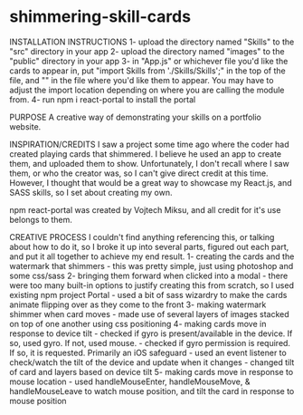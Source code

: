 # shimmering-skill-cards

INSTALLATION INSTRUCTIONS
  1- upload the directory named "Skills" to the "src" directory in your app
  2- upload the directory named "images" to the "public" directory in your app
  3- in "App.js" or whichever file you'd like the cards to appear in, 
      put "import Skills from './Skills/Skills';" in the top of the file, and
      "<Skills />" in the file where you'd like them to appear. You may have to 
      adjust the import location depending on where you are calling the module from.
  4- run npm i react-portal to install the portal
      
PURPOSE
  A creative way of demonstrating your skills on a portfolio website.

INSPIRATION/CREDITS
  I saw a project some time ago where the coder had created playing cards that shimmered.
  I believe he used an app to create them, and uploaded them to show. Unfortunately, I 
  don't recall where I saw them, or who the creator was, so I can't give direct credit at
  this time.
  However, I thought that would be a great way to showcase my React.js, and SASS skills, so
  I set about creating my own.
 
 npm react-portal was created by Vojtech Miksu, and all credit for it's use belongs to them.
  
CREATIVE PROCESS
  I couldn't find anything referencing this, or talking about how to do it, so I broke it up
  into several parts, figured out each part, and put it all together to achieve my end result.
  1- creating the cards and the watermark that shimmers
    - this was pretty simple, just using photoshop and some css/sass 
  2- bringing them forward when clicked into a modal
    - there were too many built-in options to justify creating this from scratch, so I used 
      existing npm project Portal
    - used a bit of sass wizardry to make the cards animate flipping over as they come to the
      front
  3- making watermark shimmer when card moves
    - made use of several layers of images stacked on top of one another using css positioning
  4- making cards move in response to device tilt
    - checked if gyro is present/available in the device. If so, used gyro. If not, used mouse.
    - checked if gyro permission is required. If so, it is requested. Primarily an iOS safeguard
    - used an event listener to check/watch the tilt of the device and update when it changes
    - changed tilt of card and layers based on device tilt
  5- making cards move in response to mouse location
    - used handleMouseEnter, handleMouseMove, & handleMouseLeave to watch mouse position, and 
      tilt the card in response to mouse position
   
